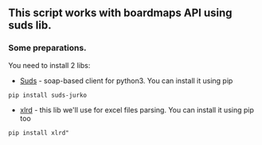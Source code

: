 ## This script works with boardmaps API using suds lib.

### Some preparations.
You need to install 2 libs:


* [Suds](https://fedorahosted.org/suds/) - soap-based client for python3.
You can install it using pip
```
pip install suds-jurko
```


* [xlrd](https://pypi.python.org/pypi/xlrd) - this lib we'll use for excel files parsing.
You can install it using pip too
```
pip install xlrd"
```
